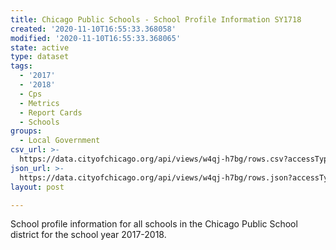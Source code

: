 ```yaml
---
title: Chicago Public Schools - School Profile Information SY1718
created: '2020-11-10T16:55:33.368058'
modified: '2020-11-10T16:55:33.368065'
state: active
type: dataset
tags:
  - '2017'
  - '2018'
  - Cps
  - Metrics
  - Report Cards
  - Schools
groups:
  - Local Government
csv_url: >-
  https://data.cityofchicago.org/api/views/w4qj-h7bg/rows.csv?accessType=DOWNLOAD
json_url: >-
  https://data.cityofchicago.org/api/views/w4qj-h7bg/rows.json?accessType=DOWNLOAD
layout: post

---
```

School profile information for all schools in the Chicago Public School district for the school year 2017-2018.

